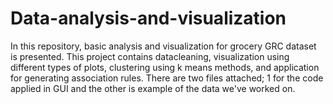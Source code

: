 # Data-analysis-and-visualization
In this repository, basic analysis and visualization for grocery GRC dataset is presented.
This project contains datacleaning, visualization using different types of plots, clustering using k means methods, and application for generating association rules.
There are two files attached; 1 for the code applied in GUI and the other is example of the data we've worked on.
